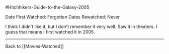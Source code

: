 #Hitchhikers-Guide-to-the-Galaxy-2005

Date First Watched:  Forgotten
Dates Rewatched:  Never

I think I didn't like it, but I don't remember it very well.  Saw it in theaters.  I guess that means I first watched it in 2005.

---
Back to [[Movies-Watched]]